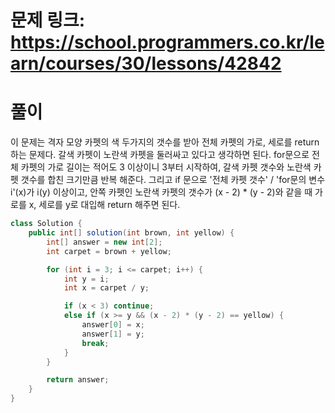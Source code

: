 # 문제 링크: https://school.programmers.co.kr/learn/courses/30/lessons/42842
# 풀이
이 문제는 격자 모양 카펫의 색 두가지의 갯수를 받아 전체 카펫의 가로, 세로를 return 하는 문제다. 갈색 카펫이 노란색 카펫을 둘러싸고 있다고 생각하면 된다. for문으로 전체 카펫의 가로 길이는 적어도 3 이상이니 3부터 시작하여, 갈색 카펫 갯수와 노란색 카펫 갯수를 합친 크기만큼 반복 해준다. 그리고 if 문으로 '전체 카펫 갯수' / 'for문의 변수 i'(x)가 i(y) 이상이고, 안쪽 카펫인 노란색 카펫의 갯수가 (x - 2) * (y - 2)와 같을 때 가로를 x, 세로를 y로 대입해 return 해주면 된다. 

```java
class Solution {
    public int[] solution(int brown, int yellow) {
        int[] answer = new int[2];
        int carpet = brown + yellow;

        for (int i = 3; i <= carpet; i++) {
            int y = i;
            int x = carpet / y;

            if (x < 3) continue;
            else if (x >= y && (x - 2) * (y - 2) == yellow) {
                answer[0] = x;
                answer[1] = y;
                break;
            }
        }

        return answer;
    }
}
```